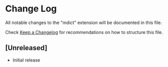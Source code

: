 # Change Log

All notable changes to the "mdict" extension will be documented in this file.

Check [Keep a Changelog](http://keepachangelog.com/) for recommendations on how to structure this file.

## [Unreleased]

- Initial release